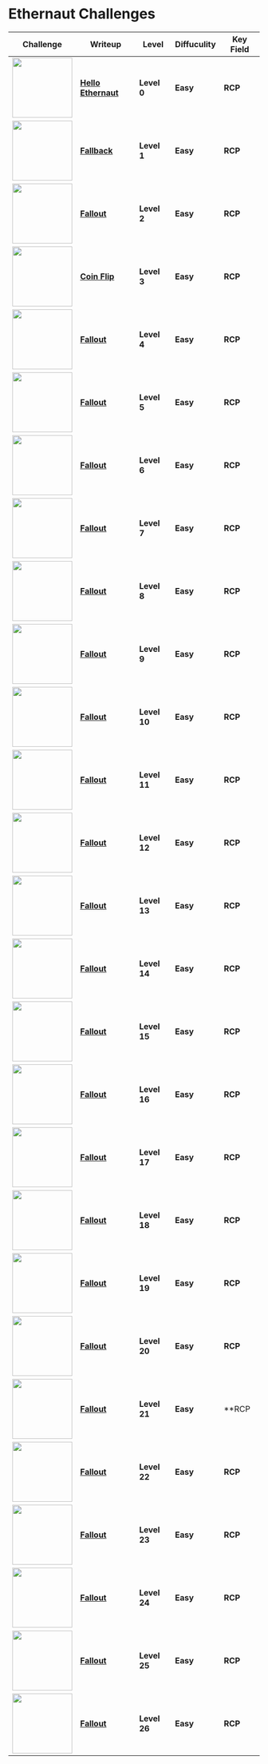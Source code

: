 # Ethernaut Challenges
| Challenge | Writeup | Level | Diffuculity | Key Field |
| --- | --- | --- | --- | ---|
| <img src="https://ethernaut.openzeppelin.com/imgs/BigLevel0.svg" height="120"> |[**Hello Ethernaut**](https://github.com/wasny0ps/Ethernaut-Challenges/tree/main/Challenges/Hello%20Ethernaut)|**Level 0**|**Easy**|**RCP**|
| <img src="https://ethernaut.openzeppelin.com/imgs/BigLevel1.svg" height="120"> |[**Fallback**](https://github.com/wasny0ps/Ethernaut-Challenges/tree/main/Challenges/Fallback)|**Level 1**|**Easy**|**RCP**|
| <img src="https://ethernaut.openzeppelin.com/imgs/BigLevel2.svg" height="120"> |[**Fallout**](https://github.com/wasny0ps/Ethernaut-Challenges/tree/main/Challenges/Fallout)|**Level 2**|**Easy**|**RCP**|
| <img src="https://ethernaut.openzeppelin.com/imgs/BigLevel3.svg" height="120"> |[**Coin Flip**](https://github.com/wasny0ps/Ethernaut-Challenges/tree/main/Challenges/Coin%20Flip)|**Level 3**|**Easy**|**RCP**|
| <img src="https://ethernaut.openzeppelin.com/imgs/BigLevel4.svg" height="120"> |[**Fallout**](https://github.com/wasny0ps/Ethernaut-Challenges/tree/main/Challenges/Fallout)|**Level 4**|**Easy**|**RCP**|
| <img src="https://ethernaut.openzeppelin.com/imgs/BigLevel5.svg" height="120"> |[**Fallout**](https://github.com/wasny0ps/Ethernaut-Challenges/tree/main/Challenges/Fallout)|**Level 5**|**Easy**|**RCP**|
| <img src="https://ethernaut.openzeppelin.com/imgs/BigLevel6.svg" height="120"> |[**Fallout**](https://github.com/wasny0ps/Ethernaut-Challenges/tree/main/Challenges/Fallout)|**Level 6**|**Easy**|**RCP**|
| <img src="https://ethernaut.openzeppelin.com/imgs/BigLevel7.svg" height="120"> |[**Fallout**](https://github.com/wasny0ps/Ethernaut-Challenges/tree/main/Challenges/Fallout)|**Level 7**|**Easy**|**RCP**|
| <img src="https://ethernaut.openzeppelin.com/imgs/BigLevel8.svg" height="120"> |[**Fallout**](https://github.com/wasny0ps/Ethernaut-Challenges/tree/main/Challenges/Fallout)|**Level 8**|**Easy**|**RCP**|
| <img src="https://ethernaut.openzeppelin.com/imgs/BigLevel9.svg" height="120"> |[**Fallout**](https://github.com/wasny0ps/Ethernaut-Challenges/tree/main/Challenges/Fallout)|**Level 9**|**Easy**|**RCP**|
| <img src="https://ethernaut.openzeppelin.com/imgs/BigLevel10.svg" height="120"> |[**Fallout**](https://github.com/wasny0ps/Ethernaut-Challenges/tree/main/Challenges/Fallout)|**Level 10**|**Easy**|**RCP**|
| <img src="https://ethernaut.openzeppelin.com/imgs/BigLevel11.svg" height="120"> |[**Fallout**](https://github.com/wasny0ps/Ethernaut-Challenges/tree/main/Challenges/Fallout)|**Level 11**|**Easy**|**RCP**|
| <img src="https://ethernaut.openzeppelin.com/imgs/BigLevel12.svg" height="120"> |[**Fallout**](https://github.com/wasny0ps/Ethernaut-Challenges/tree/main/Challenges/Fallout)|**Level 12**|**Easy**|**RCP**|
| <img src="https://ethernaut.openzeppelin.com/imgs/BigLevel13.svg" height="120"> |[**Fallout**](https://github.com/wasny0ps/Ethernaut-Challenges/tree/main/Challenges/Fallout)|**Level 13**|**Easy**|**RCP**|
| <img src="https://ethernaut.openzeppelin.com/imgs/BigLevel14.svg" height="120"> |[**Fallout**](https://github.com/wasny0ps/Ethernaut-Challenges/tree/main/Challenges/Fallout)|**Level 14**|**Easy**|**RCP**|
| <img src="https://ethernaut.openzeppelin.com/imgs/BigLevel15.svg" height="120"> |[**Fallout**](https://github.com/wasny0ps/Ethernaut-Challenges/tree/main/Challenges/Fallout)|**Level 15**|**Easy**|**RCP**|
| <img src="https://ethernaut.openzeppelin.com/imgs/BigLevel16.svg" height="120"> |[**Fallout**](https://github.com/wasny0ps/Ethernaut-Challenges/tree/main/Challenges/Fallout)|**Level 16**|**Easy**|**RCP**|
| <img src="https://ethernaut.openzeppelin.com/imgs/BigLevel17.svg" height="120"> |[**Fallout**](https://github.com/wasny0ps/Ethernaut-Challenges/tree/main/Challenges/Fallout)|**Level 17**|**Easy**|**RCP**|
| <img src="https://ethernaut.openzeppelin.com/imgs/BigLevel18.svg" height="120"> |[**Fallout**](https://github.com/wasny0ps/Ethernaut-Challenges/tree/main/Challenges/Fallout)|**Level 18**|**Easy**|**RCP**|
| <img src="https://ethernaut.openzeppelin.com/imgs/BigLevel19.svg" height="120"> |[**Fallout**](https://github.com/wasny0ps/Ethernaut-Challenges/tree/main/Challenges/Fallout)|**Level 19**|**Easy**|**RCP**|
| <img src="https://ethernaut.openzeppelin.com/imgs/BigLevel20.svg" height="120"> |[**Fallout**](https://github.com/wasny0ps/Ethernaut-Challenges/tree/main/Challenges/Fallout)|**Level 20**|**Easy**|**RCP**|
| <img src="https://ethernaut.openzeppelin.com/imgs/BigLevel21.svg" height="120"> |[**Fallout**](https://github.com/wasny0ps/Ethernaut-Challenges/tree/main/Challenges/Fallout)|**Level 21**|**Easy**|**RCP
| <img src="https://ethernaut.openzeppelin.com/imgs/BigLevel22.svg" height="120"> |[**Fallout**](https://github.com/wasny0ps/Ethernaut-Challenges/tree/main/Challenges/Fallout)|**Level 22**|**Easy**|**RCP**|
| <img src="https://ethernaut.openzeppelin.com/imgs/BigLevel23.svg" height="120"> |[**Fallout**](https://github.com/wasny0ps/Ethernaut-Challenges/tree/main/Challenges/Fallout)|**Level 23**|**Easy**|**RCP**|
| <img src="https://ethernaut.openzeppelin.com/imgs/BigLevel24.svg" height="120"> |[**Fallout**](https://github.com/wasny0ps/Ethernaut-Challenges/tree/main/Challenges/Fallout)|**Level 24**|**Easy**|**RCP**|
| <img src="https://ethernaut.openzeppelin.com/imgs/BigLevel25.svg" height="120"> |[**Fallout**](https://github.com/wasny0ps/Ethernaut-Challenges/tree/main/Challenges/Fallout)|**Level 25**|**Easy**|**RCP**|
| <img src="https://ethernaut.openzeppelin.com/imgs/BigLevel26.svg" height="120"> |[**Fallout**](https://github.com/wasny0ps/Ethernaut-Challenges/tree/main/Challenges/Fallout)|**Level 26**|**Easy**|**RCP**|
